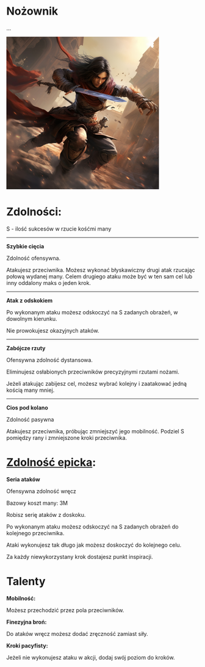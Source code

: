 # Nożownik

...

<img src="imgs/nozownik.png" width="400">

# Zdolności:

S - ilość sukcesów w rzucie kośćmi many

___

**Szybkie cięcia**

Zdolność ofensywna.

Atakujesz przeciwnika. Możesz wykonać błyskawiczny drugi atak rzucając połową wydanej many. Celem drugiego ataku może być w ten sam cel lub inny oddalony maks o jeden krok.
___
**Atak z odskokiem**

Po wykonanym ataku możesz odskoczyć na S zadanych obrażeń, w dowolnym kierunku.

Nie prowokujesz okazyjnych ataków.
___
**Zabójcze rzuty**

Ofensywna zdolność dystansowa.

Eliminujesz osłabionych przeciwników precyzyjnymi rzutami nożami.

Jeżeli atakując zabijesz cel, możesz wybrać kolejny i zaatakować jedną kością many mniej.
___
**Cios pod kolano**

Zdolność pasywna

Atakujesz przeciwnika, próbując zmniejszyć jego mobilność.
Podziel S pomiędzy rany i zmniejszone kroki przeciwnika.
# [Zdolność epicka](/docs/zdolnosc-epicka.md):

**Seria ataków**

Ofensywna zdolność wręcz

Bazowy koszt many: 3M

Robisz serię ataków z doskoku.

Po wykonanym ataku możesz odskoczyć na S zadanych obrażeń do kolejnego przeciwnika.

Ataki wykonujesz tak długo jak możesz doskoczyć do kolejnego celu.

Za każdy niewykorzystany krok dostajesz punkt inspiracji.

# Talenty

**Mobilność:**

Możesz przechodzić przez pola przeciwników.

**Finezyjna broń:**

Do ataków wręcz możesz dodać zręczność zamiast siły.

**Kroki pacyfisty:**

Jeżeli nie wykonujesz ataku w akcji, dodaj swój poziom do kroków.
